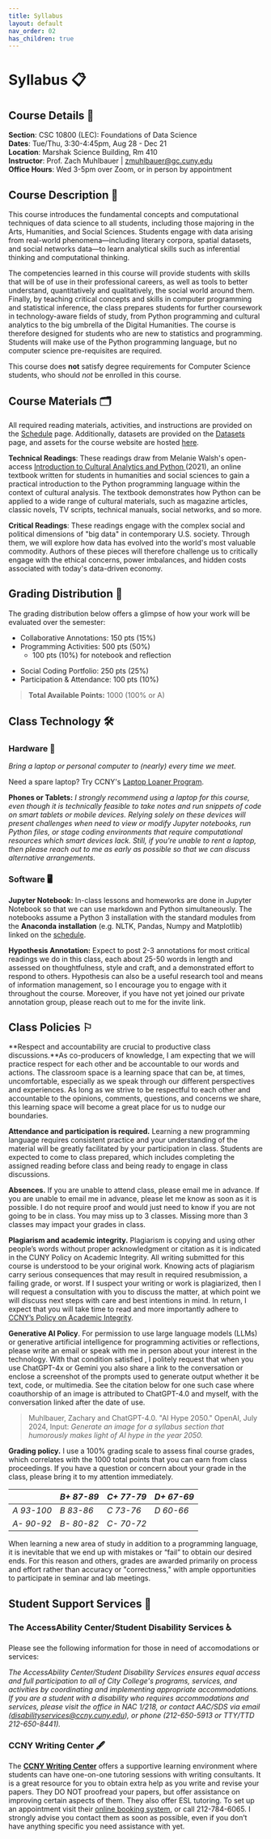```yaml
---
title: Syllabus
layout: default
nav_order: 02
has_children: true
---
```

# Syllabus 📋

## Course Details 📌
**Section**: CSC 10800 (LEC): Foundations of Data Science <br>**Dates**: Tue/Thu, 3:30-4:45pm, Aug 28 - Dec 21<br>**Location**: Marshak Science Building, Rm 410  <br>**Instructor**: Prof. Zach Muhlbauer | [zmuhlbauer@gc.cuny.edu](mailto:zmuhlbauer@gc.cuny.edu)<br>**Office Hours**: Wed 3-5pm over Zoom, or in person by appointment

## Course Description 📄

This course introduces the fundamental concepts and computational techniques of data science to all students, including those majoring in the Arts, Humanities, and Social Sciences. Students engage with data arising from real-world phenomena—including literary corpora, spatial datasets, and social networks data—to learn analytical skills such as inferential thinking and computational thinking. 

The competencies learned in this course will provide students with skills that will be of use in their professional careers, as well as tools to better understand, quantitatively and qualitatively, the social world around them. Finally, by teaching critical concepts and skills in computer programming and statistical inference, the class prepares students for further coursework in technology-aware fields of study, from Python programming and cultural analytics to the big umbrella of the Digital Humanities. The course is therefore designed for students who are new to statistics and programming. Students will make use of the Python programming language, but no computer science pre-requisites are required.   

This course does <strong>not</strong> satisfy degree requirements for Computer Science students, who should *not* be enrolled in this course. 

## Course Materials 🗂️

All required reading materials, activities, and instructions are provided on the [Schedule](https://zmuhls.github.io/ccny-data-science/schedule/) page. Additionally, datasets are provided on the [Datasets](https://zmuhls.github.io/ccny-data-science/datasets/) page, and assets for the course website are hosted [here](https://github.com/zmuhls/ccny-data-science). 

**Technical Readings**: These readings draw from Melanie Walsh's open-access [Introduction to Cultural Analytics and Python ](https://melaniewalsh.github.io/Intro-Cultural-Analytics/welcome.html)(2021), an online textbook written for students in humanities and social sciences to gain a practical introduction to the Python programming language within the context of cultural analysis. The textbook demonstrates how Python can be applied to a wide range of cultural materials, such as magazine articles, classic novels, TV scripts, technical manuals, social networks, and so more.  

**Critical Readings**: These readings engage with the complex social and political dimensions of "big data" in contemporary U.S. society. Through them, we will explore how data has evolved into the world's most valuable commodity. Authors of these pieces will therefore challenge us to critically engage with the ethical concerns, power imbalances, and hidden costs associated with today's data-driven economy. 

## Grading Distribution 🧮

The grading distribution below offers a glimpse of how your work will be evaluated over the semester:

* Collaborative Annotations: 150 pts (15%)
* Programming Activities: 500 pts (50%)
  - 100 pts (10%) for notebook and reflection

- Social Coding Portfolio: 250 pts (25%)
- Participation & Attendance: 100 pts (10%)

>  **Total Available Points:** 1000 (100% or A)

## Class Technology 🛠️

### Hardware 🔌

*Bring a laptop or personal computer to (nearly) every time we meet.* 

Need a spare laptop? Try CCNY's [Laptop Loaner Program](https://portal.ccny.cuny.edu/depts/oit/cuny_loaner/login.php).<br>

**Phones or Tablets:**  *I strongly recommend using a laptop for this course, even though it is technically feasible to take notes and run snippets of code on smart tablets or mobile devices. Relying solely on these devices will present challenges when need to view or modify Jupyter notebooks, run Python files, or stage coding environments that require computational resources which smart devices lack. Still, if you're unable to rent a laptop, then please reach out to me as early as possible so that we can discuss alternative arrangements.*

### Software 🖥️ 

**Jupyter Notebook:** In-class lessons and homeworks are done in Jupyter Notebook so that we can use markdown and Python simultaneously.  The notebooks assume a Python 3 installation with the standard modules from the **Anaconda** **installation** (e.g. NLTK, Pandas, Numpy and Matplotlib) linked on the [schedule](https://zmuhls.github.io/ccny-data-science/schedule/). 

**Hypothesis Annotation:** Expect to post 2-3 annotations for most  critical readings we do in this class, each about 25-50 words in length and assessed on thoughtfulness, style and craft, and a demonstrated effort to respond to others. Hypothesis can also be a useful research tool and means of information management, so I encourage you to engage with it throughout the course. Moreover, if you have not yet joined our private annotation group, please reach out to me for the invite link.

## Class Policies ⚐

**Respect and accountability are crucial to productive class discussions.**As co-producers of knowledge, I am expecting that we will practice respect for each other and be accountable to our words and actions. The classroom space is a learning space that can be, at times, uncomfortable, especially as we speak through our different perspectives and experiences. As long as we strive to be respectful to each other and accountable to the opinions, comments, questions, and concerns we share, this learning space will become a great place for us to nudge our boundaries.

**Attendance and participation is required.** Learning a new programming language requires consistent practice and your understanding of the material will be greatly facilitated by your participation in class. Students are expected to come to class prepared, which includes completing the assigned reading before class and being ready to engage in class discussions.

**Absences.** If you are unable to attend class, please email me in advance. If you are unable to email me in advance, please let me know as soon as it is possible. I do not require proof and would just need to know if you are not going to be in class. You may miss up to 3 classes. Missing more than 3 classes may impact your grades in class.

**Plagiarism and academic integrity.** Plagiarism is copying and using other people’s words without proper acknowledgment or citation as it is indicated in the CUNY Policy on Academic Integrity. All writing submitted for this course is understood to be your original work. Knowing acts of plagiarism carry serious consequences that may result in required resubmission, a failing grade, or worst. If I suspect your writing or work is plagiarized, then I will request a consultation with you to discuss the matter, at which point we will discuss next steps with care and best intentions in mind. In return, I expect that you will take time to read and more importantly adhere to [CCNY’s Policy on Academic Integrity](http://www.cuny.edu/about/administration/offices/legal-affairs/policies-resources/academic-integrity-policy/).

**Generative AI Policy**. For permission to use large language models (LLMs) or generative artificial intelligence for programming activities or reflections, please write an email or speak with me in person about your interest in the technology. With that condition satisfied , I politely request that when you use ChatGPT-4x or Gemini you also share a link to the conversation or enclose a screenshot of the prompts used to generate output whether it be text, code, or multimedia. See the citation below for one such case where coauthorship of an image is attributed to ChatGPT-4.0 and myself, with the conversation linked after the date of use. 

> Muhlbauer, Zachary and ChatGPT-4.0. "AI Hype 2050." OpenAI, July 2024, Input: *Generate an image for a syllabus section that humorously makes light of AI hype in the year 2050.*  

**Grading policy.** I use a 100% grading scale to assess final course grades, which correlates with the 1000 total points that you can earn from class proceedings. If you have a question or concern about your grade in the class, please bring it to my attention  immediately.

|             | *B+  87-89* | *C+  77-79* | *D+  67-69* |
| ----------- | ----------- | ----------- | ----------- |
| *A  93-100* | *B   83-86* | *C   73-76* | *D   60-66* |
| *A- 90-92*  | *B-  80-82* | *C-  70-72* |             |

When learning a new area of study in addition to a programming language, it is inevitable that we end up with mistakes or “fail” to obtain our desired ends. For this reason and others, grades are awarded primarily on process and effort rather than accuracy or "correctness," with ample opportunities to participate in seminar and lab meetings.

## Student Support Services 🛟

### The AccessAbility Center/Student Disability Services ♿

Please see the following information for those in need of accomodations or services:

*The AccessAbility Center/Student Disability Services ensures equal  access and full participation to all of City College's programs,  services, and activities by coordinating and implementing appropriate  accommodations. If you are a student with a disability who requires  accommodations and services, please visit the office in NAC 1/218, or  contact AAC/SDS via email (*[*disabilityservices@ccny.cuny.edu*](mailto:services@ccny.cuny.edu)*), or phone (212-650-5913 or TTY/TTD 212-650-8441).*  

### CCNY Writing Center 🖋️

The [**CCNY Writing Center**](https://www.ccny.cuny.edu/writing) offers a supportive learning environment where students can have  one-on-one tutoring sessions with writing consultants. It is a great  resource for you to obtain extra help as you write and revise your  papers. They DO NOT proofread your papers, but offer assistance on  improving certain aspects of them. They also offer ESL tutoring. To  set up an appointment visit their [online booking system](https://www.ccny.cuny.edu/writing/appointments-walk-sessions), or call 212-784-6065. I strongly advise you contact them as soon as  possible, even if you don’t have anything specific you need assistance  with yet.
